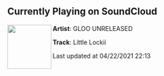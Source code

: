 ## Currently Playing on SoundCloud

[<img align="left" width="100" src="https://i1.sndcdn.com/artworks-yRiMDqMZQTtxnSgy-lqz8Bg-t500x500.jpg">](https://soundcloud.com/gloounreleased/little-lockii)

**Artist**: GLOO UNRELEASED 

**Track**: Little Lockii

Last updated at 04/22/2021 22:13
